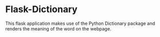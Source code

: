 # Flask-Dictionary
This flask application makes use of the Python Dictionary package and renders the meaning of the word on the webpage.  
